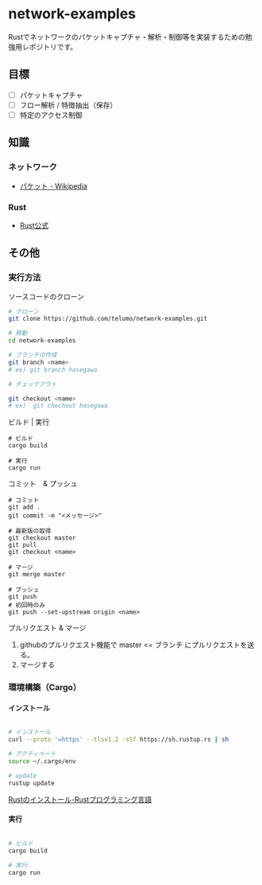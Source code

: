 # network-examples

Rustでネットワークのパケットキャプチャ・解析・制御等を実装するための勉強用レポジトリです。

## 目標

- [ ] パケットキャプチャ
- [ ] フロー解析 / 特徴抽出（保存）
- [ ] 特定のアクセス制御

## 知識

### ネットワーク

- [パケット \- Wikipedia](https://ja.wikipedia.org/wiki/%E3%83%91%E3%82%B1%E3%83%83%E3%83%88)

### Rust

- [Rust公式](https://www.rust-lang.org/)

## その他

### 実行方法

ソースコードのクローン
```sh
# クローン
git clone https://github.com/telumo/network-examples.git

# 移動
cd network-examples

# ブランチの作成
git branch <name>
# ex) git branch hasegawa

# チェックアウト

git checkout <name>
# ex)  git chechout hasegawa
```

ビルド | 実行
```
# ビルド
cargo build

# 実行
cargo run
```

コミット　& プッシュ
```
# コミット
git add .
git commit -m "<メッセージ>"

# 最新版の取得
git checkout master
git pull
git checkout <name>

# マージ
git merge master

# プッシュ
git push  
# 初回時のみ
git push --set-upstream origin <name>
```

プルリクエスト & マージ

1. githubのプルリクエスト機能で master <= <name>ブランチ にプルリクエストを送る。
2. マージする


### 環境構築（Cargo）

#### インストール

```sh

# インストール
curl --proto '=https' --tlsv1.2 -sSf https://sh.rustup.rs | sh

# アクティベート
source ~/.cargo/env

# update
rustup update

```
[Rustのインストール\-Rustプログラミング言語](https://www.rust-lang.org/tools/install)

#### 実行

```sh

# ビルド
cargo build

# 実行
cargo run
```
